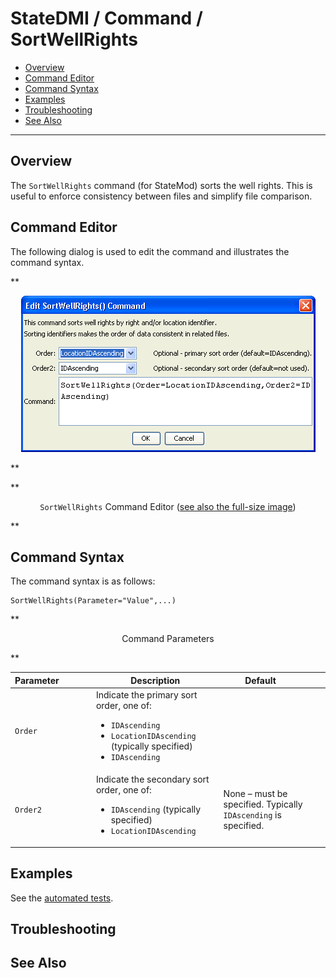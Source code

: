 # StateDMI / Command / SortWellRights #

* [Overview](#overview)
* [Command Editor](#command-editor)
* [Command Syntax](#command-syntax)
* [Examples](#examples)
* [Troubleshooting](#troubleshooting)
* [See Also](#see-also)

-------------------------

## Overview ##

The `SortWellRights` command (for StateMod)
sorts the well rights.  This is useful to enforce consistency between files and simplify file comparison.

## Command Editor ##

The following dialog is used to edit the command and illustrates the command syntax.

**<p style="text-align: center;">
![SortWellRights](SortWellRights.png)
</p>**

**<p style="text-align: center;">
`SortWellRights` Command Editor (<a href="../SortWellRights.png">see also the full-size image</a>)
</p>**

## Command Syntax ##

The command syntax is as follows:

```text
SortWellRights(Parameter="Value",...)
```
**<p style="text-align: center;">
Command Parameters
</p>**

| **Parameter**&nbsp;&nbsp;&nbsp;&nbsp;&nbsp;&nbsp;&nbsp;&nbsp;&nbsp;&nbsp;&nbsp;&nbsp; | **Description** | **Default**&nbsp;&nbsp;&nbsp;&nbsp;&nbsp;&nbsp;&nbsp;&nbsp;&nbsp;&nbsp; |
| --------------|-----------------|----------------- |
| `Order` | Indicate the primary sort order, one of:<ul><li>`IDAscending`</li><li>`LocationIDAscending` (typically specified)</li><li>`IDAscending`</li></ul> |
| `Order2` | Indicate the secondary sort order, one of:<ul><li>`IDAscending` (typically specified)</li><li>`LocationIDAscending`</li></ul> | None – must be specified.  Typically `IDAscending` is specified. |

## Examples ##

See the [automated tests](https://github.com/OpenCDSS/cdss-app-statedmi-test/tree/master/test/regression/commands/SortWellRights).

## Troubleshooting ##

## See Also ##
